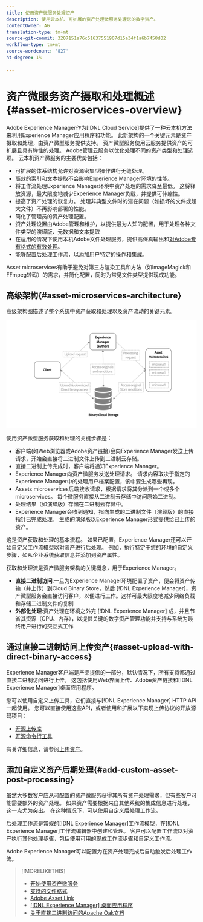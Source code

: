 ```yaml
---
title: 使用资产微服务处理资产
description: 使用云本机、可扩展的资产处理微服务处理您的数字资产。
contentOwner: AG
translation-type: tm+mt
source-git-commit: 3207151a76c51637551907d15a34f1a6b7450d02
workflow-type: tm+mt
source-wordcount: '827'
ht-degree: 1%

---
```



# 资产微服务资产摄取和处理概述{#asset-microservices-overview}

Adobe Experience Manager作为[!DNL Cloud Service]提供了一种云本机方法来利用Experience Manager应用程序和功能。 此新架构的一个关键元素是资产摄取和处理，由资产微型服务提供支持。 资产微型服务使用云服务提供资产的可扩展且具有弹性的处理。 Adobe管理云服务以优化处理不同的资产类型和处理选项。 云本机资产微服务的主要优势包括：

* 可扩展的体系结构允许对资源密集型操作进行无缝处理。
* 高效的索引和文本提取不会影响Experience Manager环境的性能。
* 将工作流处理Experience Manager环境中资产处理的需求降至最低。 这将释放资源，最大限度地减少Experience Manager负载，并提供可伸缩性。
* 提高了资产处理的恢复力。 处理非典型文件时的潜在问题（如损坏的文件或超大文件）不再影响部署的性能。
* 简化了管理员的资产处理配置。
* 资产处理设置由Adobe管理和维护，以提供最为人知的配置，用于处理各种文件类型的演绎版、元数据和文本提取
* 在适用的情况下使用本机Adobe文件处理服务，提供高保真输出和[对Adobe专有格式的有效处理](file-format-support.md)。
* 能够配置后处理工作流，以添加用户特定的操作和集成。

Asset microservices有助于避免对第三方渲染工具和方法（如ImageMagick和FFmpeg转码）的需求，并简化配置，同时为常见文件类型提供现成功能。

## 高级架构{#asset-microservices-architecture}

高级架构图描述了整个系统中资产获取和处理以及资产流动的关键元素。

<!-- Proposed DRAFT diagram for asset microservices overview - see section "Asset processing - high-level diagram" in the PPTX deck

https://adobe-my.sharepoint.com/personal/gklebus_adobe_com/_layouts/15/guestaccess.aspx?guestaccesstoken=jexDC5ZnepXSt6dTPciH66TzckS1BPEfdaZuSgHugL8%3D&docid=2_1ec37f0bd4cc74354b4f481cd420e07fc&rev=1&e=CdgElS
-->

![使用资产微服务获取和处](assets/asset-microservices-overview.png "理资产使用资产微服务获取和处理")

使用资产微型服务获取和处理的关键步骤是：

* 客户端(如Web浏览器或Adobe资产链接)会向Experience Manager发送上传请求，开始会直接将二进制文件上传到二进制云存储。
* 直接二进制上传完成时，客户端将通知Experience Manager。
* Experience Manager向资产微服务发送处理请求。 请求内容取决于指定的Experience Manager中的处理用户档案配置，该中要生成哪些再现。
* Assets microservices后端接收请求，根据请求将其分派到一个或多个microservices。 每个微服务直接从二进制云存储中访问原始二进制。
* 处理结果（如演绎版）存储在二进制云存储中。
* Experience Manager会收到通知，指向生成的二进制文件（演绎版）的直接指针已完成处理。 生成的演绎版以Experience Manager形式提供给已上传的资产。

这是资产获取和处理的基本流程。 如果已配置，Experience Manager还可以开始自定义工作流模型以对资产进行后处理。 例如，执行特定于您的环境的自定义步骤，如从企业系统获取信息并添加到资产属性。

获取和处理流是资产微服务架构的关键概念，用于Experience Manager。

* **直接二进制访问**:一旦为Experience Manager环境配置了资产，便会将资产传输（并上传）到Cloud Binary Store，然后 [!DNL Experience Manager]，资产微型服务会直接访问客户，以便进行工作。这样可最大限度地减少网络负载和存储二进制文件的复制
* **外部化处理**:资产处理在环境之外完 [!DNL Experience Manager] 成，并且节省其资源（CPU、内存），以提供关键的数字资产管理功能并支持与系统为最终用户进行的交互式工作

## 通过直接二进制访问上传资产{#asset-upload-with-direct-binary-access}

Experience Manager客户端是产品提供的一部分，默认情况下，所有支持都通过直接二进制访问进行上传。 这包括使用Web界面上传、Adobe资产链接和[!DNL Experience Manager]桌面应用程序。

您可以使用自定义上传工具，它们直接与[!DNL Experience Manager] HTTP API一起使用。 您可以直接使用这些API，或者使用和扩展以下实现上传协议的开放源码项目：

* [开源上传库](https://github.com/adobe/aem-upload)
* [开源命令行工具](https://github.com/adobe/aio-cli-plugin-aem)

有关详细信息，请参阅[上传资产](add-assets.md)。

## 添加自定义资产后期处理{#add-custom-asset-post-processing}

虽然大多数客户应从可配置的资产微服务获得其所有资产处理需求，但有些客户可能需要额外的资产处理。 如果资产需要根据来自其他系统的集成信息进行处理，这一点尤为突出。 在这种情况下，可以使用自定义后处理工作流。

后处理工作流是常规的[!DNL Experience Manager]工作流模型，在[!DNL Experience Manager]工作流编辑器中创建和管理。 客户可以配置工作流以对资产执行其他处理步骤，包括使用可用的现成工作流步骤和自定义工作流。

Adobe Experience Manager可以配置为在资产处理完成后自动触发后处理工作流。

<!-- TBD asgupta, Engg: Create some asset-microservices-data-flow-diagram.
-->

>[!MORELIKETHIS]
>
>* [开始使用资产微服务](asset-microservices-configure-and-use.md)
>* [支持的文件格式](file-format-support.md)
>* [Adobe Asset Link](https://helpx.adobe.com/cn/enterprise/using/adobe-asset-link.html)
>* [[!DNL Experience Manager] 桌面应用程序](https://experienceleague.adobe.com/docs/experience-manager-desktop-app/using/introduction.html)
>* [关于直接二进制访问的Apache Oak文档](https://jackrabbit.apache.org/oak/docs/features/direct-binary-access.html)

